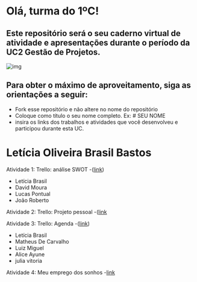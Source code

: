 # Olá, turma do 1ºC! 
## Este repositório será o seu caderno virtual de atividade e apresentações durante o período da UC2 Gestão de Projetos. 

![img](https://blog.acelerato.com/wp-content/uploads/2020/08/5-beneficios-da-gesta%CC%83o-de-projetos-para-a-sua-empresa-1200x640.png)

## Para obter o máximo de aproveitamento, siga as orientações a seguir:

- Fork esse repositório e não altere no nome do repositório
- Coloque como título o seu nome completo. Ex: # SEU NOME
- insira os links dos trabalhos e atividades que você desenvolveu e participou durante esta UC.

# Letícia Oliveira Brasil Bastos

Atividade 1: Trello: análise SWOT
-([link](https://trello.com/b/prGwfX4m/an%C3%A1lise-swot-netflix))
- Letícia Brasil
- David Moura
- Lucas Pontual
- João Roberto

Atividade 2: Trello: Projeto pessoal
-([link](https://trello.com/b/usEBYef7/projeto-pessoal-evoluir-no-v%C3%B4lei-e-entrar-na-base-de-um-time)

Atividade 3: Trello: Agenda
-([link](https://trello.com/b/pZYoYKXv/trabalho-de-teresa))
- Letícia Brasil
- Matheus De Carvalho
- Luiz  Miguel
- Alice Ayune
- julia vitoria

Atividade 4: Meu emprego dos sonhos
-[link](https://docs.google.com/document/d/1SHAZ2YkL8mQO8dMUdXaOkO3vkz20ndzopPgmxee9iok/edit?usp=sharing)
